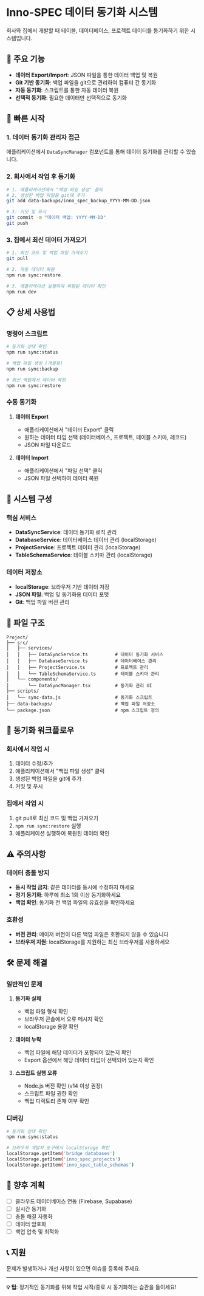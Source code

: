# Inno-SPEC 데이터 동기화 시스템

회사와 집에서 개발할 때 테이블, 데이터베이스, 프로젝트 데이터를 동기화하기 위한 시스템입니다.

## 🎯 주요 기능

- **데이터 Export/Import**: JSON 파일을 통한 데이터 백업 및 복원
- **Git 기반 동기화**: 백업 파일을 git으로 관리하여 컴퓨터 간 동기화
- **자동 동기화**: 스크립트를 통한 자동 데이터 복원
- **선택적 동기화**: 필요한 데이터만 선택적으로 동기화

## 🚀 빠른 시작

### 1. 데이터 동기화 관리자 접근

애플리케이션에서 `DataSyncManager` 컴포넌트를 통해 데이터 동기화를 관리할 수 있습니다.

### 2. 회사에서 작업 후 동기화

```bash
# 1. 애플리케이션에서 "백업 파일 생성" 클릭
# 2. 생성된 백업 파일을 git에 추가
git add data-backups/inno_spec_backup_YYYY-MM-DD.json

# 3. 커밋 및 푸시
git commit -m "데이터 백업: YYYY-MM-DD"
git push
```

### 3. 집에서 최신 데이터 가져오기

```bash
# 1. 최신 코드 및 백업 파일 가져오기
git pull

# 2. 자동 데이터 복원
npm run sync:restore

# 3. 애플리케이션 실행하여 복원된 데이터 확인
npm run dev
```

## 📋 상세 사용법

### 명령어 스크립트

```bash
# 동기화 상태 확인
npm run sync:status

# 백업 파일 생성 (개발용)
npm run sync:backup

# 최신 백업에서 데이터 복원
npm run sync:restore
```

### 수동 동기화

1. **데이터 Export**
   - 애플리케이션에서 "데이터 Export" 클릭
   - 원하는 데이터 타입 선택 (데이터베이스, 프로젝트, 테이블 스키마, 레코드)
   - JSON 파일 다운로드

2. **데이터 Import**
   - 애플리케이션에서 "파일 선택" 클릭
   - JSON 파일 선택하여 데이터 복원

## 🔧 시스템 구성

### 핵심 서비스

- **DataSyncService**: 데이터 동기화 로직 관리
- **DatabaseService**: 데이터베이스 데이터 관리 (localStorage)
- **ProjectService**: 프로젝트 데이터 관리 (localStorage)
- **TableSchemaService**: 테이블 스키마 관리 (localStorage)

### 데이터 저장소

- **localStorage**: 브라우저 기반 데이터 저장
- **JSON 파일**: 백업 및 동기화용 데이터 포맷
- **Git**: 백업 파일 버전 관리

## 📁 파일 구조

```
Project/
├── src/
│   ├── services/
│   │   ├── DataSyncService.ts          # 데이터 동기화 서비스
│   │   ├── DatabaseService.ts          # 데이터베이스 관리
│   │   ├── ProjectService.ts           # 프로젝트 관리
│   │   └── TableSchemaService.ts       # 테이블 스키마 관리
│   └── components/
│       └── DataSyncManager.tsx         # 동기화 관리 UI
├── scripts/
│   └── sync-data.js                    # 동기화 스크립트
├── data-backups/                       # 백업 파일 저장소
└── package.json                        # npm 스크립트 정의
```

## 🔄 동기화 워크플로우

### 회사에서 작업 시

1. 데이터 수정/추가
2. 애플리케이션에서 "백업 파일 생성" 클릭
3. 생성된 백업 파일을 git에 추가
4. 커밋 및 푸시

### 집에서 작업 시

1. git pull로 최신 코드 및 백업 가져오기
2. `npm run sync:restore` 실행
3. 애플리케이션 실행하여 복원된 데이터 확인

## ⚠️ 주의사항

### 데이터 충돌 방지

- **동시 작업 금지**: 같은 데이터를 동시에 수정하지 마세요
- **정기 동기화**: 하루에 최소 1회 이상 동기화하세요
- **백업 확인**: 동기화 전 백업 파일의 유효성을 확인하세요

### 호환성

- **버전 관리**: 메이저 버전이 다른 백업 파일은 호환되지 않을 수 있습니다
- **브라우저 지원**: localStorage를 지원하는 최신 브라우저를 사용하세요

## 🛠️ 문제 해결

### 일반적인 문제

1. **동기화 실패**
   - 백업 파일 형식 확인
   - 브라우저 콘솔에서 오류 메시지 확인
   - localStorage 용량 확인

2. **데이터 누락**
   - 백업 파일에 해당 데이터가 포함되어 있는지 확인
   - Export 옵션에서 해당 데이터 타입이 선택되어 있는지 확인

3. **스크립트 실행 오류**
   - Node.js 버전 확인 (v14 이상 권장)
   - 스크립트 파일 권한 확인
   - 백업 디렉토리 존재 여부 확인

### 디버깅

```bash
# 동기화 상태 확인
npm run sync:status

# 브라우저 개발자 도구에서 localStorage 확인
localStorage.getItem('bridge_databases')
localStorage.getItem('inno_spec_projects')
localStorage.getItem('inno_spec_table_schemas')
```

## 🔮 향후 계획

- [ ] 클라우드 데이터베이스 연동 (Firebase, Supabase)
- [ ] 실시간 동기화
- [ ] 충돌 해결 자동화
- [ ] 데이터 암호화
- [ ] 백업 압축 및 최적화

## 📞 지원

문제가 발생하거나 개선 사항이 있으면 이슈를 등록해 주세요.

---

**💡 팁**: 정기적인 동기화를 위해 작업 시작/종료 시 동기화하는 습관을 들이세요!
